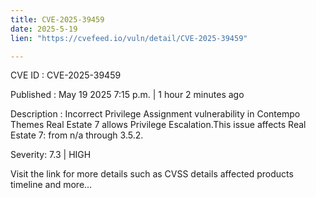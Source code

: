 ```yaml
---
title: CVE-2025-39459
date: 2025-5-19
lien: "https://cvefeed.io/vuln/detail/CVE-2025-39459"

---
```


CVE ID : CVE-2025-39459

Published :  May 19
2025
7:15 p.m. | 1 hour
2 minutes ago

Description : Incorrect Privilege Assignment vulnerability in Contempo Themes Real Estate 7 allows Privilege Escalation.This issue affects Real Estate 7: from n/a through 3.5.2.

Severity: 7.3 | HIGH

Visit the link for more details
such as CVSS details
affected products
timeline
and more...
